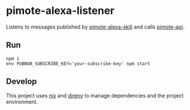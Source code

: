 # pimote-alexa-listener

Listens to messages published by [pimote-alexa-skill][] and calls
[pimote-api][].

## Run

    npm i
	env PUBNUB_SUBSCRIBE_KEY='your-subscribe-key' npm start

## Develop

This project uses [nix][] and [direnv][] to manage dependencies and the project
environment.

[pimote-alexa-skill]: https://github.com/spinningarrow/pimote-alexa-skill
[pimote-api]: https://github.com/spinningarrow/pimote-api
[nix]: https://nixos.org/nix/
[direnv]: https://direnv.net/
